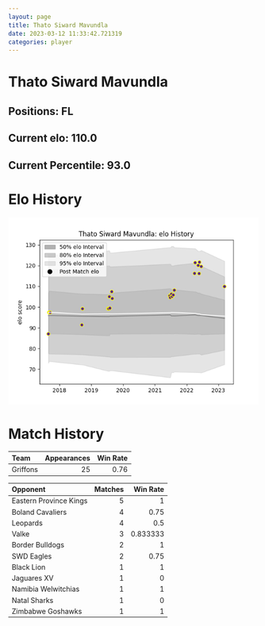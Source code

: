 ```yaml
---  
layout: page  
title: Thato Siward Mavundla  
date: 2023-03-12 11:33:42.721319  
categories: player  
---
```

# Thato Siward Mavundla

## Positions: FL

## Current elo: 110.0

## Current Percentile: 93.0

# Elo History


![elo history](history_ThatoSiwardMavundla.png)
# Match History


| Team     |   Appearances |   Win Rate |
|:---------|--------------:|-----------:|
| Griffons |            25 |       0.76 |

| Opponent               |   Matches |   Win Rate |
|:-----------------------|----------:|-----------:|
| Eastern Province Kings |         5 |   1        |
| Boland Cavaliers       |         4 |   0.75     |
| Leopards               |         4 |   0.5      |
| Valke                  |         3 |   0.833333 |
| Border Bulldogs        |         2 |   1        |
| SWD Eagles             |         2 |   0.75     |
| Black Lion             |         1 |   1        |
| Jaguares XV            |         1 |   0        |
| Namibia Welwitchias    |         1 |   1        |
| Natal Sharks           |         1 |   0        |
| Zimbabwe Goshawks      |         1 |   1        |